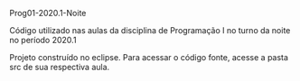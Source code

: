 Prog01-2020.1-Noite

Código utilizado nas aulas da disciplina de Programação I no turno da noite no período 2020.1

Projeto construído no eclipse. Para acessar o código fonte, acesse a pasta src de sua respectiva aula.
